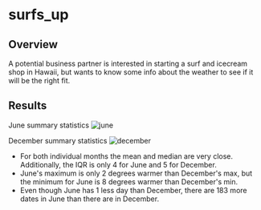 # surfs_up

## Overview
A potential business partner is interested in starting a surf and icecream shop in Hawaii, but wants to know some info about the weather to see if it will be the right fit.

## Results
June summary statistics
![june](https://user-images.githubusercontent.com/30487641/135546094-5266bf77-b9cf-40f4-9b8f-ecf2a29834f2.PNG)

December summary statistics
![december](https://user-images.githubusercontent.com/30487641/135546101-db16e339-242b-4ddf-8559-9b71f10cc970.PNG)


- For both individual months the mean and median are very close. Additionally, the IQR is only 4 for June and 5 for December.
- June's maximum is only 2 degrees warmer than December's max, but the minimum for June is 8 degrees warmer than December's min.
- Even though June has 1 less day than December, there are 183 more dates in June than there are in December.
